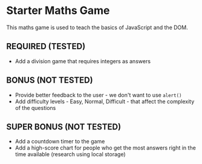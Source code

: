 # Starter Maths Game

This maths game is used to teach the basics of JavaScript and the DOM.

## REQUIRED (TESTED)

* Add a division game that requires integers as answers

## BONUS (NOT TESTED)

* Provide better feedback to the user - we don't want to use `alert()`
* Add difficulty levels - Easy, Normal, Difficult - that affect the complexity of the questions

## SUPER BONUS (NOT TESTED)

* Add a countdown timer to the game
* Add a high-score chart for people who get the most answers right in the time available (research using local storage)

